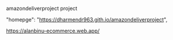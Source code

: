 amazondeliverproject
project

"homepge": "https://dharmendr963.gith.io/amazondeliverproject",

https://alanbinu-ecommerce.web.app/
